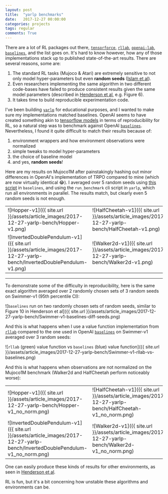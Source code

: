 ```yaml
---
layout: post
title:  "yarlp benchmarks"
date:   2017-12-27 00:00:00
categories: projects
tags: regular
comments: True
---
```


There are a lot of RL packages out there, [`tensorforce`][tensorforce], [`rllab`][rllab], [`openai-lab`][openailab], [`baselines`][baselines], and the list goes on. It's hard to know however, how any of those implementations stack up to published state-of-the-art results. There are several reasons, some are: 

1. The standard RL tasks (Mujoco & Atari) are extremely sensitive to not only model hyper-parameters but even **random seeds** ([Islam et al][islametal]).
2. Even researchers implementing the same algorithm in two different code-bases have failed to produce consistent results given the same model parameters (described in [Henderson et al][hendersonetal], e.g. Figure 6).
3. It takes time to build reproducible experimentation code.

I've been building [`yarlp`][yarlp] for educational purposes, and I wanted to make sure my implementations matched baselines. OpenAI seems to have created something akin to [tensorflow models][tensorflowmodels] in terms of reproducibility for RL, so a natural step was to benchmark against OpenAI [`baselines`][baselines]. Nevertheless, I found it quite difficult to match their results because of:

1. environment wrappers and how environment observations were normalized
2. simple tweaks to model hyper-parameters
3. the choice of baseline model
4. and yes, **random seeds**!


Here are my results on Mujoco1M after painstakingly hashing out minor differences in OpenAI's implementation of TRPO compared to mine (which are now virtually identical 😂). I averaged over 5 random seeds using [this script][baselinesscript] in `baselines`, and using the `run_benchmark` cli script in `yarlp`, which run all environments in parallel. The results match, but clearly even 5 random seeds is not enough.

|   |   |   |   |
|---|---|---|---|
|![Hopper-v1]({{ site.url }}/assets/article_images/2017-12-27-yarlp-bench/Hopper-v1.png)|![HalfCheetah-v1]({{ site.url }}/assets/article_images/2017-12-27-yarlp-bench/HalfCheetah-v1.png)|![Reacher-v1]({{ site.url }}/assets/article_images/2017-12-27-yarlp-bench/Reacher-v1.png)|![Swimmer-v1]({{ site.url }}/assets/article_images/2017-12-27-yarlp-bench/Swimmer-v1.png)|
|![InvertedDoublePendulum-v1]({{ site.url }}/assets/article_images/2017-12-27-yarlp-bench/InvertedDoublePendulum-v1.png)|![Walker2d-v1]({{ site.url }}/assets/article_images/2017-12-27-yarlp-bench/Walker2d-v1.png)|![InvertedPendulum-v1]({{ site.url }}/assets/article_images/2017-12-27-yarlp-bench/InvertedPendulum-v1.png)|


---

To demonstrate some of the difficulty in reproducibility, here is the same exact algorithm averaged over 2 randomly chosen sets of 3 random seeds on Swimmer-v1 (95th percentile CI):

![`baselines` run on two randomly chosen sets of random seeds, similar to Figure 10 in Henderson et al]({{ site.url }}/assets/article_images/2017-12-27-yarlp-bench/Swimmer-v1-baselines-diff-seeds.png)

And this is what happens when I use a value function implementation from [`rllab`][rllab] compared to the one used in OpenAI [`baselines`][baselines] on Swimmer-v1 averaged over 3 random seeds:

![`rllab` (green) value function vs `baselines` (blue) value function]({{ site.url }}/assets/article_images/2017-12-27-yarlp-bench/Swimmer-v1-rllab-vs-baselines.png)

And this is what happens when observations are not normalized on the Mujoco1M benchmark (Walker2d and HalfCheetah perform noticeably worse):

|   |   |   |   |
|---|---|---|---|
|![Hopper-v1]({{ site.url }}/assets/article_images/2017-12-27-yarlp-bench/Hopper-v1_no_norm.png)|![HalfCheetah-v1]({{ site.url }}/assets/article_images/2017-12-27-yarlp-bench/HalfCheetah-v1_no_norm.png)|![Reacher-v1]({{ site.url }}/assets/article_images/2017-12-27-yarlp-bench/Reacher-v1_no_norm.png)|![Swimmer-v1]({{ site.url }}/assets/article_images/2017-12-27-yarlp-bench/Swimmer-v1_no_norm.png)|
|![InvertedDoublePendulum-v1]({{ site.url }}/assets/article_images/2017-12-27-yarlp-bench/InvertedDoublePendulum-v1_no_norm.png)|![Walker2d-v1]({{ site.url }}/assets/article_images/2017-12-27-yarlp-bench/Walker2d-v1_no_norm.png)|![InvertedPendulum-v1]({{ site.url }}/assets/article_images/2017-12-27-yarlp-bench/InvertedPendulum-v1_no_norm.png)|

One can easily produce these kinds of results for other environments, as seen in [Henderson et al][hendersonetal].

RL is fun, but it's a bit concerning how unstable these algorithms and environments can be.


[hendersonetal]: https://arxiv.org/pdf/1709.06560.pdf 
[islametal]: https://arxiv.org/pdf/1708.04133.pdf
[tensorforce]: https://github.com/reinforceio/tensorforce
[openai_lab]: https://github.com/kengz/openai_lab
[tensorflowmodels]: https://github.com/tensorflow/models
[yarlp]: https://github.com/btaba/yarlp
[tensorforce]: https://github.com/reinforceio/tensorforce
[baselines]: https://github.com/openai/baselines
[openailab]: https://github.com/kengz/openai_lab
[rllab]: https://github.com/rll/rllab
[baselinesscript]: https://github.com/btaba/baselines/blob/master/baselines/trpo_mpi/run_trpo_experiment.py
